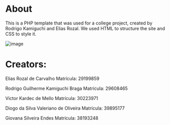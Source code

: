 # About
This is a PHP template that was used for a college project, created by Rodrigo Kamiguchi and Elias Rozal. We used HTML to structure the site and CSS to style it.

![image](https://github.com/user-attachments/assets/ed8dbfa9-d5d5-476e-91d5-d9e7c5256ece)


# Creators: 

Elias Rozal de Carvalho
Matrícula: 29199859

Rodrigo Guilherme Kamiguchi Braga
Matrícula: 29608465

Victor Kardec de Mello
Matrícula: 30223971

Diogo da Silva Valeriano de Oliveira
Matrícula: 39895177

Giovana Silveira Endes
Matrícula: 38193248


